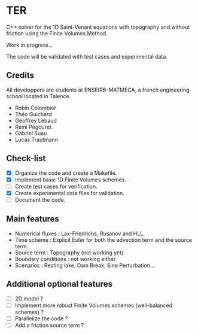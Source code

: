 # TER

C++ solver for the 1D Saint-Venant equations with topography and without friction using the Finite Volumes Method. 

Work in progress...

The code will be validated with test cases and experimental data.

## Credits

All developpers are students at ENSEIRB-MATMECA, a french engineering school located in Talence.

* Robin Colombier
* Théo Guichard
* Geoffrey Lebaud
* Rémi Pégouret
* Gabriel Suau
* Lucas Trautmann

## Check-list
- [x] Organize the code and create a Makefile.
- [x] Implement basic 1D Finite Volumes schemes.
- [ ] Create test cases for verification.
- [x] Create experimental data files for validation.
- [ ] Document the code.

## Main features
* Numerical fluxes : Lax-Friedrichs, Rusanov and HLL.
* Time scheme : Explicit Euler for both the advection term and the source term.
* Source term : Topography (not working yet).
* Boundary conditions : not working either.
* Scenarios : Resting lake, Dam Break, Sine Perturbation...

## Additional optional features
- [ ] 2D model ?
- [ ] Implement more robust Finite Volumes schemes (well-balanced schemes) ?
- [ ] Parallelize the code ?
- [ ] Add a friction source term ?
